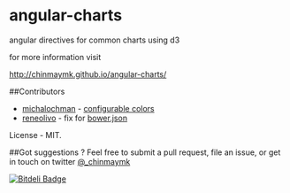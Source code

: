 angular-charts
==============

angular directives for common charts using d3

for more information visit

http://chinmaymk.github.io/angular-charts/

##Contributors
* [michalochman](https://github.com/michalochman) - [configurable colors](https://github.com/chinmaymk/angular-charts/commits?author=michalochman)
* [reneolivo](https://github.com/reneolivo) - fix for [bower.json](https://github.com/chinmaymk/angular-charts/commits?author=reneolivo)

License - MIT.

##Got suggestions ?
Feel free to submit a pull request, file an issue, or get in touch on twitter [@_chinmaymk](https://twitter.com/_chinmaymk)

[![Bitdeli Badge](https://d2weczhvl823v0.cloudfront.net/ChinmayMK/angular-charts/trend.png)](https://bitdeli.com/free "Bitdeli Badge")
